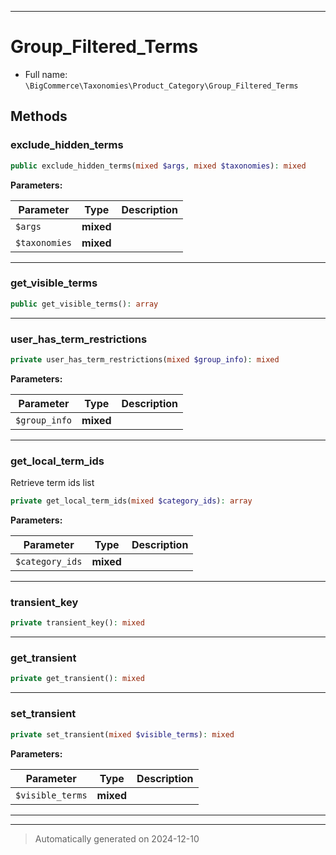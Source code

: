 ***

# Group_Filtered_Terms





* Full name: `\BigCommerce\Taxonomies\Product_Category\Group_Filtered_Terms`




## Methods


### exclude_hidden_terms



```php
public exclude_hidden_terms(mixed $args, mixed $taxonomies): mixed
```








**Parameters:**

| Parameter | Type | Description |
|-----------|------|-------------|
| `$args` | **mixed** |  |
| `$taxonomies` | **mixed** |  |





***

### get_visible_terms



```php
public get_visible_terms(): array
```












***

### user_has_term_restrictions



```php
private user_has_term_restrictions(mixed $group_info): mixed
```








**Parameters:**

| Parameter | Type | Description |
|-----------|------|-------------|
| `$group_info` | **mixed** |  |





***

### get_local_term_ids

Retrieve term ids list

```php
private get_local_term_ids(mixed $category_ids): array
```








**Parameters:**

| Parameter | Type | Description |
|-----------|------|-------------|
| `$category_ids` | **mixed** |  |





***

### transient_key



```php
private transient_key(): mixed
```












***

### get_transient



```php
private get_transient(): mixed
```












***

### set_transient



```php
private set_transient(mixed $visible_terms): mixed
```








**Parameters:**

| Parameter | Type | Description |
|-----------|------|-------------|
| `$visible_terms` | **mixed** |  |





***


***
> Automatically generated on 2024-12-10
